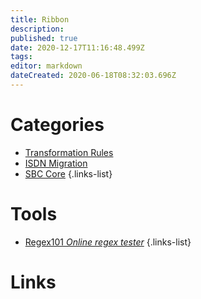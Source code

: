 ```yaml
---
title: Ribbon
description: 
published: true
date: 2020-12-17T11:16:48.499Z
tags: 
editor: markdown
dateCreated: 2020-06-18T08:32:03.696Z
---
```


# Categories
- [Transformation Rules](https://wiki.imkarl.me/en/telephony/ribbon/transformation-rules)
- [ISDN Migration](https://wiki.imkarl.me/en/telephony/ribbon/isdn-migration)
- [SBC Core](https://wiki.imkarl.me/en/telephony/ribbon/sbc5k-7k)
{.links-list}

# Tools
- [Regex101 *Online regex tester*](https://regex101.com/)
{.links-list}

# Links

